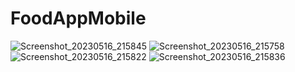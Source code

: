 # FoodAppMobile
![Screenshot_20230516_215845](https://github.com/murat1347/FoodAppMobile/assets/17177508/37f87b6f-02f7-4fb3-9569-07025869f340)
![Screenshot_20230516_215758](https://github.com/murat1347/FoodAppMobile/assets/17177508/64eda262-c0ee-4616-9785-15f7108b91bc)
![Screenshot_20230516_215822](https://github.com/murat1347/FoodAppMobile/assets/17177508/199bdd3b-5eb6-4312-8fef-3c4749d56869)
![Screenshot_20230516_215836](https://github.com/murat1347/FoodAppMobile/assets/17177508/c233e375-84cf-4bff-a6b4-f1b63e79109b)
